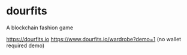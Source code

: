 # dourfits

A blockchain fashion game

https://dourfits.io
https://www.dourfits.io/wardrobe?demo=1 (no wallet required demo)
